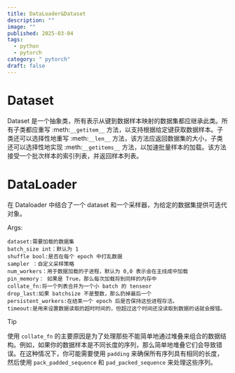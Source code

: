 ```yaml
---
title: DataLoader&Dataset
description: ""
image: ""
published: 2025-03-04
tags:
  - python
  - pytorch
category: " pytorch"
draft: false
---
```


# Dataset

Dataset 是一个抽象类，所有表示从键到数据样本映射的数据集都应继承此类。所有子类都应重写 :meth:`__getitem__` 方法，以支持根据给定键获取数据样本。子类还可以选择性地重写 :meth:`__len__` 方法，该方法应返回数据集的大小，子类还可以选择性地实现 :meth:`__getitems__` 方法，以加速批量样本的加载。该方法接受一个批次样本的索引列表，并返回样本列表。

# DataLoader

在 Dataloader 中结合了一个 dataset 和一个采样器，为给定的数据集提供可迭代对象。

Args:

	dataset:需要加载的数据集
	batch_size int：默认为 1
	shuffle bool:是否在每个 epoch 中打乱数据
	sampler ：自定义采样策略
	num_workers：用于数据加载的子进程，默认为 0,0 表示会在主线成中加载
	pin_memory： 如果是 True，那么每次加载将到同样的内存中
	collate_fn:将一个列表合并为一个小 batch 的 tenseor
	drop_last:如果 batchsize 不是整数，那么扔掉最后一个
	persistent_workers:在结束一个 epoch 后是否保持这些进程存活。
	timeout:是用来设置数据读取的超时时间的，但超过这个时间还没读取到数据的话就会报错。

>[!TIP]
>使用 `collate_fn` 的主要原因是为了处理那些不能简单地通过堆叠来组合的数据结构。例如，如果你的数据样本是不同长度的序列，那么简单地堆叠它们会导致错误。在这种情况下，你可能需要使用 `padding` 来确保所有序列具有相同的长度，然后使用 `pack_padded_sequence` 和 `pad_packed_sequence` 来处理这些序列。
